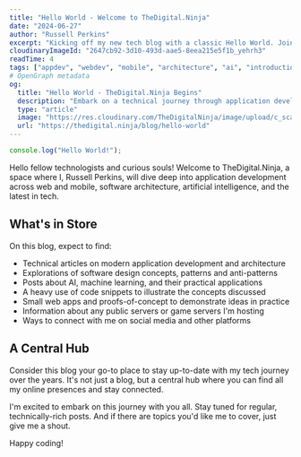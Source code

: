 ```yaml
---
title: "Hello World - Welcome to TheDigital.Ninja" 
date: "2024-06-27"
author: "Russell Perkins" 
excerpt: "Kicking off my new tech blog with a classic Hello World. Join me as I explore app dev, architecture, AI and more."
cloudinaryImageId: "2647cb92-3d10-493d-aae5-8eea215e5f1b_yehrh3"
readTime: 4
tags: ["appdev", "webdev", "mobile", "architecture", "ai", "introduction"]
# OpenGraph metadata
og:
  title: "Hello World - TheDigital.Ninja Begins"
  description: "Embark on a technical journey through application development, software architecture, AI and emerging tech with me, Russell Perkins, on my new blog TheDigital.Ninja."
  type: "article" 
  image: "https://res.cloudinary.com/TheDigitalNinja/image/upload/c_scale,w_1200/2647cb92-3d10-493d-aae5-8eea215e5f1b_yehrh3"
  url: "https://thedigital.ninja/blog/hello-world" 
---
```


```javascript
console.log("Hello World!");
```

Hello fellow technologists and curious souls! Welcome to TheDigital.Ninja, a space where I, Russell Perkins, will dive deep into application development across web and mobile, software architecture, artificial intelligence, and the latest in tech.

## What's in Store

On this blog, expect to find:

- Technical articles on modern application development and architecture
- Explorations of software design concepts, patterns and anti-patterns
- Posts about AI, machine learning, and their practical applications 
- A heavy use of code snippets to illustrate the concepts discussed
- Small web apps and proofs-of-concept to demonstrate ideas in practice
- Information about any public servers or game servers I'm hosting
- Ways to connect with me on social media and other platforms

## A Central Hub

Consider this blog your go-to place to stay up-to-date with my tech journey over the years. It's not just a blog, but a central hub where you can find all my online presences and stay connected.

I'm excited to embark on this journey with you all. Stay tuned for regular, technically-rich posts. And if there are topics you'd like me to cover, just give me a shout.

Happy coding!

